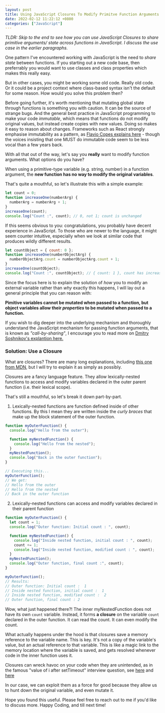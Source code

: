 ```yaml
---
layout: post
title: Using JavaScript Closures To Modify Primitve Function Arguments
date: 2022-02-12 11:22:12 +0800
categories: ["JavaScript"]
---
```


_TLDR: Skip to the end to see how you can use JavaScript Closures to share primitive arguments/ state across functions in JavaScript. I discuss the use case in the earlier paragraphs._

One pattern I've encountered working with JavaScript is the need to _share state_ between functions. If you starting out a new code base, then preferrably you would want to use classes and class properties which makes this really easy.

But in other cases, you might be working some old code. Really old code. Or it could be a project context where class-based syntax isn't the default for some reason. How would you solve this problem then?

Before going further, it's worth mentioning that mutating global state through functions is something you with caution. It can be the source of strange bugs. And the general best practice in JavaScript programming to make your code _immutable_, which means that functions do not modify original values, but instead create copies with new values. Doing so makes it easy to reason about changes. Frameworks such as React strongly emphasise immutability as a pattern, as [Flavio Copes explains here](https://flaviocopes.com/react-immutability/) - though the voices insisting that one MUST do immutable code seem to be less vocal than a few years back.

With all that out of the way, let's say you **really** want to modify function arguments. What options do you have?

When using a primitive-type variable (e.g. string, number) in a function argument, the **new function has no way to modify the original variables**.

That's quite a mouthful, so let's illustrate this with a simple example:

```javascript
let count = 0;
function increaseOne(numberArg) {
  numberArg = numberArg + 1;
}
increaseOne(count);
console.log("Count :", count); // 0, not 1; count is unchanged
```

If this seems obvious to you: congratulations, you probably have decent experience in JavaScript. To those who are newer to the language, it might seem counter intuitive, especially when we look at similar code that produces wildly different results.

```javascript
let countObject = { count: 0 };
function increaseOne(numberObjectArg) {
  numberObjectArg.count = numberObjectArg.count + 1;
}
increaseOne(countObject);
console.log("Count :", countObject); // { count: 1 }, count has increased
```

Since the focus here is to explain the solution of _how_ you to modify an external variable rather than _why_ exactly this happens, I will lay out a general principle that you can reason with:

**Pimitive variables cannot be mutated when passed to a function, but object variables allow their _properties_ to be mutated when passed to a function.**

If you wish to dig deeper into the underlying mechanism and thoroughly understand the JavaScript mechanism for passing function arguments, that is known as _"call-by-sharing"_, I encourage you to read more on [Dmitry Soshnikov's explantion here.](http://dmitrysoshnikov.com/ecmascript/chapter-8-evaluation-strategy/#call-by-sharing)

### Solution: Use a Closure

What are closures? There are many long explanations, including [this one from MDN](https://developer.mozilla.org/en-US/docs/Web/JavaScript/Closures), but I will try to explain it as simply as possibly.

Closures are a fancy language feature. They allow lexically-nested functions to access and modify variables declared in the outer parent function (i.e. their lexical scope).

That's still a mouthful, so let's break it down part-by-part.

1. Lexically-nested functions are function defined inside of other functions. By this I mean they are written inside the _curly braces_ that make up the block statement of the outer function.

```javascript
function myOuterFunction() {
  console.log("Hello from the outer");

  function myNestedFunction() {
    console.log("Hello from the nested");
  }
  myNestedFunction();
  console.log("Back in the outer function");
}

// Executing this...
myOuterFunction();
// We get:
// Hello from the outer
// Hello from the nested
// Back in the outer function
```

2. Lexically-nested functions can access and modify variables declared in their parent function

```javascript
function myOuterFunction() {
  let count = 1;
  console.log("Outer function: Initial count : ", count);

  function myNestedFunction() {
    console.log("Inside nested function, initial count : ", count);
    count += 1;
    console.log("Inside nested function, modified count : ", count);
  }
  myNestedFunction();
  console.log("Outer function, final count :", count);
}

myOuterFunction();
// Results:
// Outer function: Initial count :  1
// Inside nested function, initial count :  1
// Inside nested function, modified count :  2
// Outer function, final count : 2
```

Wow, what just happened there?! The inner myNestedFunction does not have its own `count` variable. Instead, it forms **a closure** on the variable `count` declared in the outer function. It can read the count. It can even modify the count.

What actually happens under the hood is that closures save a memory reference to the variable name. This is key. It's not a copy of the variable's value, but an actual reference to that variable. This is like a magic link to the memory location where the variable is saved, and gets resolved whenever code in the inner function uses it.

Closures can wreck havoc on your code when they are unintended, as in the famous "value of i after setTimeout" interview question, see [here](https://dev.to/levimeahan/closures-scope-and-the-settimeout-for-loop-question-5bl6) and [here](https://smitham50.medium.com/hoisting-closure-and-settimeouts-asynchronous-behavior-in-javascript-608e3d1a3f5b)

In our case, we can exploit them as a force for good because they allow us to hunt down the original variable, and even mutate it.

Hope you found this useful. Please feel free to reach out to me if you'd like to discuss more.
Happy Coding, and till next time!
